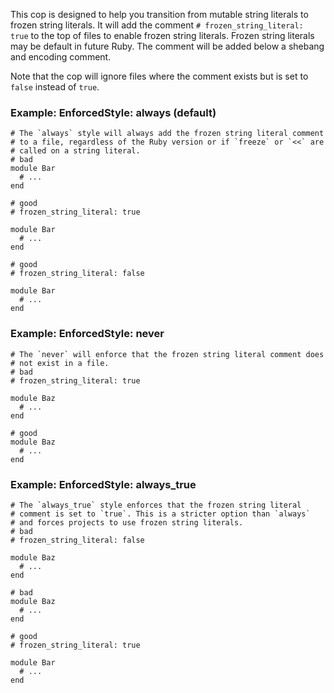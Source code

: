 This cop is designed to help you transition from mutable string literals
to frozen string literals.
It will add the comment `# frozen_string_literal: true` to the top of
files to enable frozen string literals. Frozen string literals may be
default in future Ruby. The comment will be added below a shebang and
encoding comment.

Note that the cop will ignore files where the comment exists but is set
to `false` instead of `true`.

### Example: EnforcedStyle: always (default)
    # The `always` style will always add the frozen string literal comment
    # to a file, regardless of the Ruby version or if `freeze` or `<<` are
    # called on a string literal.
    # bad
    module Bar
      # ...
    end

    # good
    # frozen_string_literal: true

    module Bar
      # ...
    end

    # good
    # frozen_string_literal: false

    module Bar
      # ...
    end

### Example: EnforcedStyle: never
    # The `never` will enforce that the frozen string literal comment does
    # not exist in a file.
    # bad
    # frozen_string_literal: true

    module Baz
      # ...
    end

    # good
    module Baz
      # ...
    end

### Example: EnforcedStyle: always_true
    # The `always_true` style enforces that the frozen string literal
    # comment is set to `true`. This is a stricter option than `always`
    # and forces projects to use frozen string literals.
    # bad
    # frozen_string_literal: false

    module Baz
      # ...
    end

    # bad
    module Baz
      # ...
    end

    # good
    # frozen_string_literal: true

    module Bar
      # ...
    end